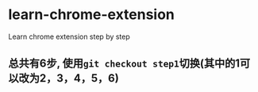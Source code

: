 # learn-chrome-extension
Learn chrome extension step by step

## 总共有6步, 使用`git checkout step1`切换(其中的1可以改为2，3，4，5，6)
